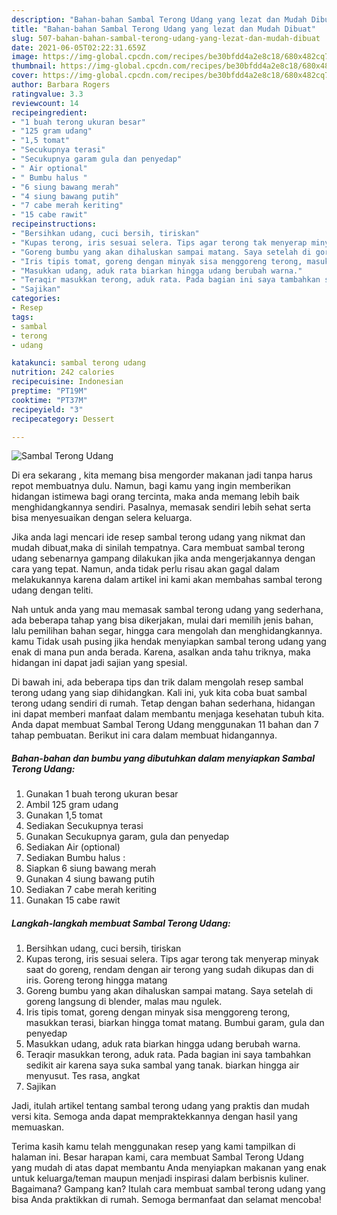 ```yaml
---
description: "Bahan-bahan Sambal Terong Udang yang lezat dan Mudah Dibuat"
title: "Bahan-bahan Sambal Terong Udang yang lezat dan Mudah Dibuat"
slug: 507-bahan-bahan-sambal-terong-udang-yang-lezat-dan-mudah-dibuat
date: 2021-06-05T02:22:31.659Z
image: https://img-global.cpcdn.com/recipes/be30bfdd4a2e8c18/680x482cq70/sambal-terong-udang-foto-resep-utama.jpg
thumbnail: https://img-global.cpcdn.com/recipes/be30bfdd4a2e8c18/680x482cq70/sambal-terong-udang-foto-resep-utama.jpg
cover: https://img-global.cpcdn.com/recipes/be30bfdd4a2e8c18/680x482cq70/sambal-terong-udang-foto-resep-utama.jpg
author: Barbara Rogers
ratingvalue: 3.3
reviewcount: 14
recipeingredient:
- "1 buah terong ukuran besar"
- "125 gram udang"
- "1,5 tomat"
- "Secukupnya terasi"
- "Secukupnya garam gula dan penyedap"
- " Air optional"
- " Bumbu halus "
- "6 siung bawang merah"
- "4 siung bawang putih"
- "7 cabe merah keriting"
- "15 cabe rawit"
recipeinstructions:
- "Bersihkan udang, cuci bersih, tiriskan"
- "Kupas terong, iris sesuai selera. Tips agar terong tak menyerap minyak saat do goreng, rendam dengan air terong yang sudah dikupas dan di iris. Goreng terong hingga matang"
- "Goreng bumbu yang akan dihaluskan sampai matang. Saya setelah di goreng langsung di blender, malas mau ngulek."
- "Iris tipis tomat, goreng dengan minyak sisa menggoreng terong, masukkan terasi, biarkan hingga tomat matang. Bumbui garam, gula dan penyedap"
- "Masukkan udang, aduk rata biarkan hingga udang berubah warna."
- "Teraqir masukkan terong, aduk rata. Pada bagian ini saya tambahkan sedikit air karena saya suka sambal yang tanak. biarkan hingga air menyusut. Tes rasa, angkat"
- "Sajikan"
categories:
- Resep
tags:
- sambal
- terong
- udang

katakunci: sambal terong udang 
nutrition: 242 calories
recipecuisine: Indonesian
preptime: "PT19M"
cooktime: "PT37M"
recipeyield: "3"
recipecategory: Dessert

---
```



![Sambal Terong Udang](https://img-global.cpcdn.com/recipes/be30bfdd4a2e8c18/680x482cq70/sambal-terong-udang-foto-resep-utama.jpg)

Di era  sekarang , kita memang bisa mengorder makanan jadi tanpa harus repot membuatnya dulu. Namun, bagi kamu yang ingin memberikan hidangan istimewa bagi orang tercinta, maka anda memang lebih baik menghidangkannya sendiri. Pasalnya, memasak sendiri lebih sehat serta bisa menyesuaikan dengan selera keluarga.

Jika anda lagi mencari ide resep sambal terong udang yang nikmat dan mudah dibuat,maka di sinilah tempatnya. Cara membuat sambal terong udang  sebenarnya gampang dilakukan jika anda mengerjakannya dengan cara yang tepat. Namun, anda tidak perlu risau akan gagal dalam melakukannya 
karena dalam artikel ini kami akan membahas sambal terong udang dengan teliti.  



Nah untuk anda yang mau memasak sambal terong udang yang sederhana, ada beberapa tahap yang bisa dikerjakan, mulai dari memilih jenis bahan, lalu pemilihan bahan segar, hingga cara mengolah dan menghidangkannya. kamu Tidak usah pusing jika hendak menyiapkan sambal terong udang yang enak di mana pun anda berada. Karena, asalkan anda  tahu triknya, maka hidangan ini dapat jadi sajian yang spesial.

Di bawah ini, ada beberapa tips dan trik dalam mengolah resep sambal terong udang yang siap dihidangkan. Kali ini, yuk kita coba buat sambal terong udang sendiri di rumah. Tetap dengan bahan sederhana, hidangan ini dapat memberi manfaat dalam membantu menjaga kesehatan tubuh kita. Anda dapat membuat Sambal Terong Udang menggunakan 11 bahan dan 7 tahap pembuatan. Berikut ini cara dalam membuat hidangannya.

<!--inarticleads1-->

##### Bahan-bahan dan bumbu yang dibutuhkan dalam menyiapkan Sambal Terong Udang:

1. Gunakan 1 buah terong ukuran besar
1. Ambil 125 gram udang
1. Gunakan 1,5 tomat
1. Sediakan Secukupnya terasi
1. Gunakan Secukupnya garam, gula dan penyedap
1. Sediakan  Air (optional)
1. Sediakan  Bumbu halus :
1. Siapkan 6 siung bawang merah
1. Gunakan 4 siung bawang putih
1. Sediakan 7 cabe merah keriting
1. Gunakan 15 cabe rawit




<!--inarticleads2-->

##### Langkah-langkah membuat Sambal Terong Udang:

1. Bersihkan udang, cuci bersih, tiriskan
1. Kupas terong, iris sesuai selera. Tips agar terong tak menyerap minyak saat do goreng, rendam dengan air terong yang sudah dikupas dan di iris. Goreng terong hingga matang
1. Goreng bumbu yang akan dihaluskan sampai matang. Saya setelah di goreng langsung di blender, malas mau ngulek.
1. Iris tipis tomat, goreng dengan minyak sisa menggoreng terong, masukkan terasi, biarkan hingga tomat matang. Bumbui garam, gula dan penyedap
1. Masukkan udang, aduk rata biarkan hingga udang berubah warna.
1. Teraqir masukkan terong, aduk rata. Pada bagian ini saya tambahkan sedikit air karena saya suka sambal yang tanak. biarkan hingga air menyusut. Tes rasa, angkat
1. Sajikan




Jadi, itulah artikel tentang  sambal terong udang  yang praktis dan mudah versi kita. Semoga anda dapat mempraktekkannya dengan hasil yang memuaskan. 

Terima kasih kamu telah menggunakan resep yang kami tampilkan di halaman ini. Besar harapan kami, cara membuat  Sambal Terong Udang yang mudah di atas dapat membantu Anda menyiapkan makanan yang enak untuk keluarga/teman maupun menjadi inspirasi dalam berbisnis kuliner. Bagaimana? Gampang kan? Itulah cara membuat sambal terong udang yang bisa Anda praktikkan di rumah. Semoga bermanfaat dan selamat mencoba!


